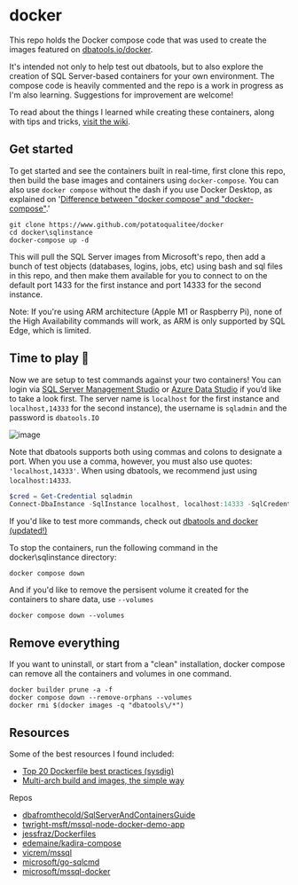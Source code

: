 # docker

This repo holds the Docker compose code that was used to create the images featured on [dbatools.io/docker](https://dbatools.io/docker). 

It's intended not only to help test out dbatools, but to also explore the creation of SQL Server-based containers for your own environment. The compose code is heavily commented and the repo is a work in progress as I'm also learning. Suggestions for improvement are welcome!

To read about the things I learned while creating these containers, along with tips and tricks, [visit the wiki](https://github.com/potatoqualitee/docker/wiki).

## Get started

To get started and see the containers built in real-time, first clone this repo, then build the base images and containers using `docker-compose`. You can also use `docker compose` without the dash if you use Docker Desktop, as explained on '[Difference between "docker compose" and "docker-compose"](https://stackoverflow.com/questions/66514436/difference-between-docker-compose-and-docker-compose).'

```shell
git clone https://www.github.com/potatoqualitee/docker
cd docker\sqlinstance
docker-compose up -d
```

This will pull the SQL Server images from Microsoft's repo, then add a bunch of test objects (databases, logins, jobs, etc) using bash and sql files in this repo, and then make them available for you to connect to on the default port 1433 for the first instance and port 14333 for the second instance.

Note:  If you're using ARM architecture (Apple M1 or Raspberry Pi), none of the High Availability commands will work, as ARM is only supported by SQL Edge, which is limited.

## Time to play 🎉

Now we are setup to test commands against your two containers! You can login via [SQL Server Management Studio](https://sqlps.io/dl) or [Azure Data Studio](https://docs.microsoft.com/en-us/sql/azure-data-studio/download?view=sql-server-2017) if you’d like to take a look first. The server name is `localhost` for the first instance and `localhost,14333` for the second instance), the username is `sqladmin` and the password is `dbatools.IO`

![image](https://user-images.githubusercontent.com/8278033/142866226-35a5113b-4297-4e66-9c32-4d02e2f0a0d0.png)

Note that dbatools supports both using commas and colons to designate a port. When you use a comma, however, you must also use quotes: `'localhost,14333'`. When using dbatools, we recommend just using `localhost:14333`.

```powershell
$cred = Get-Credential sqladmin
Connect-DbaInstance -SqlInstance localhost, localhost:14333 -SqlCredential $cred
```
If you'd like to test more commands, check out [dbatools and docker (updated!)](https://dbatools.io/docker)

To stop the containers, run the following command in the docker\sqlinstance directory:

```shell
docker compose down
```

And if you'd like to remove the persisent volume it created for the containers to share data, use `--volumes`

```shell
docker compose down --volumes
```

## Remove everything

If you want to uninstall, or start from a "clean" installation, docker compose can remove all the containers and volumes in one command.

```shell
docker builder prune -a -f
docker compose down --remove-orphans --volumes
docker rmi $(docker images -q "dbatools\/*")
```

## Resources

Some of the best resources I found included:

* [Top 20 Dockerfile best practices (sysdig)](https://sysdig.com/blog/Dockerfile-best-practices)
* [Multi-arch build and images, the simple way](https://www.docker.com/blog/multi-arch-build-and-images-the-simple-way/)

Repos
* [dbafromthecold/SqlServerAndContainersGuide](https://github.com/dbafromthecold/SqlServerAndContainersGuide/tree/master/Code/6.DockerCompose/Advanced)
* [twright-msft/mssql-node-docker-demo-app](https://github.com/twright-msft/mssql-node-docker-demo-app)
* [jessfraz/Dockerfiles](https://github.com/jessfraz/Dockerfiles)
* [edemaine/kadira-compose](https://github.com/edemaine/kadira-compose)
* [vicrem/mssql](https://github.com/vicrem/mssql/blob/master/docker-compose.yml)
* [microsoft/go-sqlcmd](https://github.com/microsoft/go-sqlcmd/)
* [microsoft/mssql-docker](https://github.com/microsoft/mssql-docker/tree/master/linux/preview/examples/mssql-customize)

